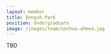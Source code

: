 ```yaml
---
layout: member
title: Donguk Park
position: Undergraduate
image: /images/team/nashwa-ahmed.jpg
---
```


TBD
